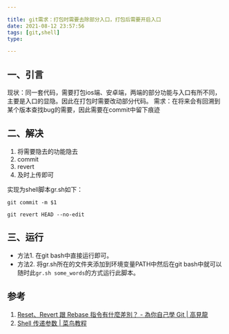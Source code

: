 ```yaml
---

title: git需求：打包时需要去除部分入口，打包后需要开启入口
date: 2021-08-12 23:57:56
tags: [git,shell]
type:

---
```



## 一、引言

现状：同一套代码，需要打包ios端、安卓端，两端的部分功能与入口有所不同，主要是入口的显隐。因此在打包时需要改动部分代码。
需求：在将来会有回溯到某个版本查找bug的需要，因此需要在commit中留下痕迹

## 二、解决

1. 将需要隐去的功能隐去
2. commit
3. revert
4. 及时上传即可

实现为shell脚本gr.sh如下：

```
git commit -m $1

git revert HEAD --no-edit
```


## 三、运行

- 方法1. 在git bash中直接运行即可。
- 方法2. 将gr.sh所在的文件夹添加到环境变量PATH中然后在git bash中就可以随时此`gr.sh some_words`的方式运行此脚本。


## 参考

1. [Reset、Revert 跟 Rebase 指令有什麼差別？ - 為你自己學 Git | 高見龍](https://gitbook.tw/chapters/rewrite-history/reset-revert-and-rebase.html)
2. [Shell 传递参数 | 菜鸟教程](https://www.runoob.com/linux/linux-shell-passing-arguments.html)
